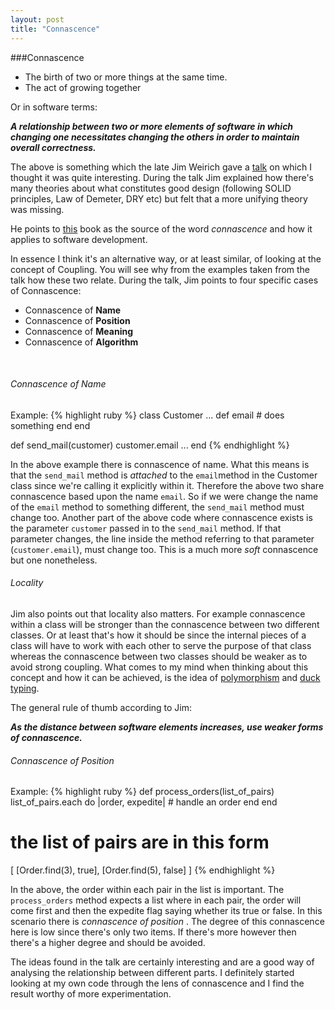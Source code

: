 ```yaml
---
layout: post
title: "Connascence"
---
```


###Connascence

- The birth of two or more things at the same time.
- The act of growing together

Or in software terms:

***A relationship between two or more elements of software in which changing one necessitates changing the others in order to maintain overall correctness.***

The above is something which the late Jim Weirich gave a [talk](http://www.confreaks.com/videos/93-aac2009-the-grand-unified-theory) on which I thought it was quite interesting. During the talk Jim explained how there's many theories about what constitutes good design (following SOLID principles, Law of Demeter, DRY etc) but felt that a more unifying theory was missing.

He points to [this](http://www.amazon.com/Every-Programmer-Should-Object-Oriented-Design/dp/0932633315) book as the source of the word *connascence* and how it applies to software development.

In essence I think it's an alternative way, or at least similar, of looking at the concept of Coupling. You will see why from the examples taken from the talk how these two relate. During the talk, Jim points to four specific cases of Connascence:

- Connascence of **Name**
- Connascence of **Position**
- Connascence of **Meaning**
- Connascence of **Algorithm**<br/>
<br/>

###### Connascence of Name

Example:
{% highlight ruby %}
class Customer
  ...
  def email
    # does something
  end
end

def send_mail(customer)
  customer.email
  ...
end
{% endhighlight %}

In the above example there is connascence of name. What this means is that the `send_mail` method is *attached* to the `email`method in the Customer class since we're calling it explicitly within it. Therefore the above two share connascence based upon the name `email`. So if we were change the name of the `email` method to something different, the `send_mail` method must change too. Another part of the above code where connascence exists is the parameter `customer` passed in to the `send_mail` method. If that parameter changes, the line inside the method referring to that parameter (`customer.email`), must change too. This is a much more *soft* connascence but one nonetheless.

###### Locality

Jim also points out that locality also matters. For example connascence within a class will be stronger than the connascence between two different classes. Or at least that's how it should be since the internal pieces of a class will have to work with each other to serve the purpose of that class whereas the connascence between two classes should be weaker as to avoid strong coupling. What comes to my mind when thinking about this concept and how it can be achieved, is the idea of [polymorphism](http://maikon.github.io/2014/06/03/polymorphism.html) and [duck typing](https://en.wikipedia.org/wiki/Duck_typing).

The general rule of thumb according to Jim: 

***As the distance between software elements increases, use weaker forms of connascence.***

###### Connascence of Position


Example:
{% highlight ruby %}
def process_orders(list_of_pairs)
  list_of_pairs.each do |order, expedite|
    # handle an order
  end
end

# the list of pairs are in this form
[
  [Order.find(3), true],
  [Order.find(5), false]
]
{% endhighlight %}  

In the above, the order within each pair in the list is important. The `process_orders` method expects a list where in each pair, the order will come first and then the expedite flag saying whether its true or false. In this scenario there is *connascence of position* . The degree of this connascence here is low since there's only two items. If there's more however then there's a higher degree and should be avoided.

The ideas found in the talk are certainly interesting and are a good way of analysing the relationship between different parts. I definitely started looking at my own code through the lens of connascence and I find the result worthy of more experimentation.  
